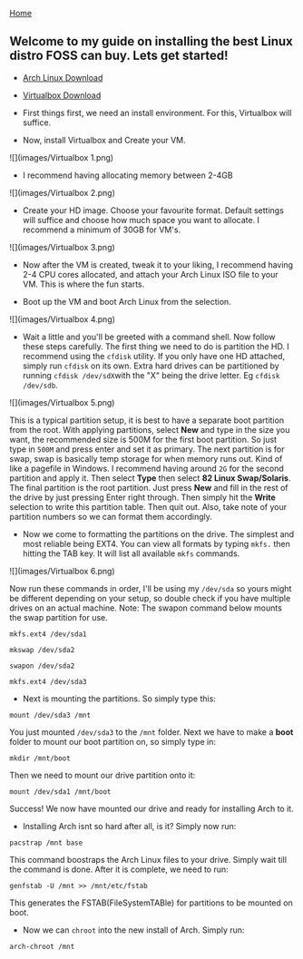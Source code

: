 [Home](index.md)

## Welcome to my guide on installing the best Linux distro FOSS can buy. Lets get started!
* [Arch Linux Download](https://www.archlinux.org/download/)
* [Virtualbox Download](https://www.virtualbox.org/wiki/Downloads)


* First things first, we need an install environment. For this, Virtualbox will suffice.

* Now, install Virtualbox and Create your VM.

![](images/Virtualbox 1.png)

* I recommend having allocating memory between 2-4GB

![](images/Virtualbox 2.png)

* Create your HD image. Choose your favourite format. Default settings will suffice and choose how much space you want to allocate. I recommend a minimum of 30GB for VM's.

![](images/Virtualbox 3.png)

* Now after the VM is created, tweak it to your liking, I recommend having 2-4 CPU cores allocated, and attach your Arch Linux ISO file to your VM. This is where the fun starts.

* Boot up the VM and boot Arch Linux from the selection.

![](images/Virtualbox 4.png)

* Wait a little and you'll be greeted with a command shell. Now follow these steps carefully. The first thing we need to do is partition the HD. I recommend using the `cfdisk` utility. If you only have one HD attached, simply run `cfdisk` on its own. Extra hard drives can be partitioned by running `cfdisk /dev/sdX`with the "X" being the drive letter. Eg `cfdisk /dev/sdb`.

![](images/Virtualbox 5.png)

This is a typical partition setup, it is best to have a separate boot partition from the root. With applying partitions, select **New** and type in the size you want, the recommended size is 500M for the first boot partition. So just type in `500M` and press enter and set it as primary. The next partition is for swap, swap is basically temp storage for when memory runs out. Kind of like a pagefile in Windows. I recommend having around `2G` for the second partition and apply it. Then select **Type** then select **82 Linux Swap/Solaris**. The final partition is the root partition. Just press **New** and fill in the rest of the drive by just pressing Enter right through. Then simply hit the **Write** selection to write this partition table. Then quit out. Also, take note of your partition numbers so we can format them accordingly.

* Now we come to formatting the partitions on the drive. The simplest and most reliable being EXT4. You can view all formats by typing `mkfs.` then hitting the TAB key. It will list all available `mkfs` commands.

![](images/Virtualbox 6.png)

Now run these commands in order, I'll be using my `/dev/sda` so yours might be different depending on your setup, so double check if you have multiple drives on an actual machine. Note: The swapon command below mounts the swap partition for use.

```
mkfs.ext4 /dev/sda1

mkswap /dev/sda2

swapon /dev/sda2

mkfs.ext4 /dev/sda3
```

* Next is mounting the partitions. So simply type this:

```
mount /dev/sda3 /mnt
```
You just mounted `/dev/sda3` to the `/mnt` folder. Next we have to make a **boot** folder to mount our boot partition on, so simply type in:
```
mkdir /mnt/boot
```
Then we need to mount our drive partition onto it:
```
mount /dev/sda1 /mnt/boot
```
Success! We now have mounted our drive and ready for installing Arch to it.

* Installing Arch isnt so hard after all, is it? Simply now run:

```
pacstrap /mnt base
```
This command boostraps the Arch Linux files to your drive. Simply wait till the command is done. After it is complete, we need to run:
```
genfstab -U /mnt >> /mnt/etc/fstab
```
This generates the FSTAB(FileSystemTABle) for partitions to be mounted on boot.

* Now we can `chroot` into the new install of Arch. Simply run:

```
arch-chroot /mnt
```
